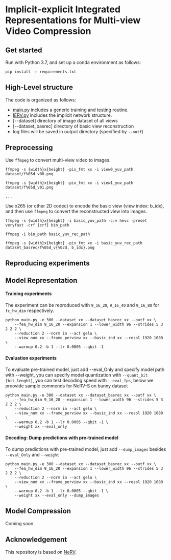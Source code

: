 # Implicit-explicit Integrated Representations for Multi-view Video Compression

## Get started
Run with Python 3.7, and set up a conda environment as follows:
```
pip install -r requirements.txt 
```

## High-Level structure
The code is organized as follows:
* [main.py](./main.py) includes a generic training and testing routine.
* [IERV.py](./model/IERV.py) includes the implicit network structure.
* [--dataset] directory of image dataset of all views
* [--dataset_basrec] directory of basic view reconstruction
* log files will be saved in output directory (specified by ```--outf```)


## Preprocessing
Use `ffmpeg` to convert multi-view video to images.
```
ffmpeg -s {width}x{height} -pix_fmt xx -i view0_yuv_path dataset/f%05d_v00.png

ffmpeg -s {width}x{height} -pix_fmt xx -i view1_yuv_path dataset/f%05d_v01.png

...
```

Use x265 (or other 2D codec) to encode the basic view (view index: b_idx), and then use `ffmpeg` to convert the reconstructed view into images.
```
ffmpeg -s {width}x{height} -i basic_yuv_path -c:v hevc -preset veryfast -crf {crf} bin_path

ffmpeg -i bin_path basic_yuv_rec_path

ffmpeg -s {width}x{height} -pix_fmt xx -i basic_yuv_rec_path dataset_basrec/f%05d_v{%02d, b_idx}.png
```

## Reproducing experiments

## Model Representation

#### Training experiments
The experiment can be reproduced with ```9_16_20```, ```9_16_40``` and ```9_16_80``` for ```fc_hw_dim``` respectively.
```
python main.py -e 300 --dataset xx --dataset_basrec xx --outf xx \
    --fea_hw_dim 9_16_20 --expansion 1 --lower_width 96 --strides 5 3 2 2 2 \
    --reduction 2 --norm in --act gelu \
    --view_num xx --frame_perview xx --basic_ind xx --resol 1920 1080 \
    --warmup 0.2 -b 1 --lr 0.0005 --qbit -1
```

#### Evaluation experiments
To evaluate pre-trained model, just add --eval_Only and specify model path with --weight, you can specify model quantization with ```--quant_bit [bit_lenght]```, yuo can test decoding speed with ```--eval_fps```, below we preovide sample commends for NeRV-S on bunny dataset
```
python main.py -e 300 --dataset xx --dataset_basrec xx --outf xx \
    --fea_hw_dim 9_16_20 --expansion 1 --lower_width 96 --strides 5 3 2 2 2 \
    --reduction 2 --norm in --act gelu \
    --view_num xx --frame_perview xx --basic_ind xx --resol 1920 1080 \
    --warmup 0.2 -b 1 --lr 0.0005 --qbit -1 \
    --weight xx --eval_only
```

#### Decoding: Dump predictions with pre-trained model 
To dump predictions with pre-trained model, just add ```--dump_images``` besides ```--eval_Only``` and ```--weight```
```
python main.py -e 300 --dataset xx --dataset_basrec xx --outf xx \
    --fea_hw_dim 9_16_20 --expansion 1 --lower_width 96 --strides 5 3 2 2 2 \
    --reduction 2 --norm in --act gelu \
    --view_num xx --frame_perview xx --basic_ind xx --resol 1920 1080 \
    --warmup 0.2 -b 1 --lr 0.0005 --qbit -1 \
    --weight xx --eval_only --dump_images
```

## Model Compression

Coming soon.

## Acknowledgement

This repository is based on [NeRV](https://github.com/haochen-rye/NeRV).
